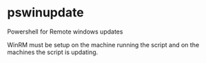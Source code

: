 # pswinupdate
Powershell for Remote windows updates

WinRM must be setup on the machine running the script and on the machines the script is updating.